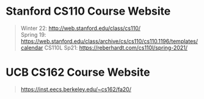 # Stanford CS110 Course Website
> Winter 22: http://web.stanford.edu/class/cs110/  
> Spring 19: https://web.stanford.edu/class/archive/cs/cs110/cs110.1196/templates/calendar
> CS110L Sp21: https://reberhardt.com/cs110l/spring-2021/

# UCB CS162 Course Website
> https://inst.eecs.berkeley.edu/~cs162/fa20/